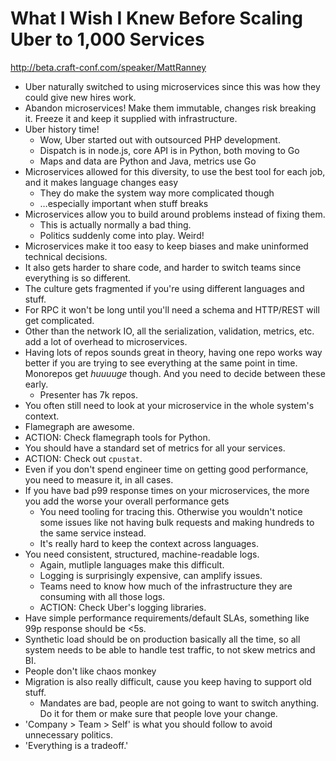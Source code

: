 # What I Wish I Knew Before Scaling Uber to 1,000 Services

http://beta.craft-conf.com/speaker/MattRanney

- Uber naturally switched to using microservices since this was how they could
  give new hires work.
- Abandon microservices! Make them immutable, changes risk breaking it. Freeze
  it and keep it supplied with infrastructure.
- Uber history time!
  - Wow, Uber started out with outsourced PHP development.
  - Dispatch is in node.js, core API is in Python, both moving to Go
  - Maps and data are Python and Java, metrics use Go
- Microservices allowed for this diversity, to use the best tool for each job,
  and it makes language changes easy
  - They do make the system way more complicated though
  - …especially important when stuff breaks
- Microservices allow you to build around problems instead of fixing them.
  - This is actually normally a bad thing.
  - Politics suddenly come into play. Weird!
- Microservices make it too easy to keep biases and make uninformed technical
  decisions.
- It also gets harder to share code, and harder to switch teams since
  everything is so different.
- The culture gets fragmented if you're using different languages and stuff.
- For RPC it won't be long until you'll need a schema and HTTP/REST will get
  complicated.
- Other than the network IO, all the serialization, validation, metrics, etc.
  add a lot of overhead to microservices.
- Having lots of repos sounds great in theory, having one repo works way
  better if you are trying to see everything at the same point in time.
  Monorepos get *huuuuge* though. And you need to decide between these early.
  - Presenter has 7k repos.
- You often still need to look at your microservice in the whole system's
  context.
- Flamegraph are awesome.
- ACTION: Check flamegraph tools for Python.
- You should have a standard set of metrics for all your services.
- ACTION: Check out `cpustat`.
- Even if you don't spend engineer time on getting good performance, you need
  to measure it, in all cases.
- If you have bad p99 response times on your microservices, the more you
  add the worse your overall performance gets
  - You need tooling for tracing this. Otherwise you wouldn't notice some
    issues like not having bulk requests and making hundreds to the same
    service instead.
  - It's really hard to keep the context across languages.
- You need consistent, structured, machine-readable logs.
  - Again, mutliple languages make this difficult.
  - Logging is surprisingly expensive, can amplify issues.
  - Teams need to know how much of the infrastructure they are consuming with
    all those logs.
  - ACTION: Check Uber's logging libraries.
- Have simple performance requirements/default SLAs, something like 99p
  response should be <5s.
- Synthetic load should be on production basically all the time, so all system
  needs to be able to handle test traffic, to not skew metrics and BI.
- People don't like chaos monkey
- Migration is also really difficult, cause you keep having to support old
  stuff.
  - Mandates are bad, people are not going to want to switch anything. Do it
    for them or make sure that people love your change.
- 'Company > Team > Self' is what you should follow to avoid unnecessary
  politics.
- 'Everything is a tradeoff.'
